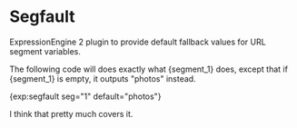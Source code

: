 Segfault
===============

ExpressionEngine 2 plugin to provide default fallback values for URL segment variables.

The following code will does exactly what {segment_1} does, except that if {segment_1} is empty, it outputs "photos" instead.
		 
{exp:segfault seg="1" default="photos"}
		
I think that pretty much covers it.